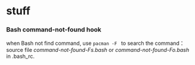 # stuff

### Bash command-not-found hook
when Bash not find command, use `pacman -F `  to search the command：
source file *command-not-found-Fs.bash* or *command-not-found-Fo.bash* in .bash_rc.